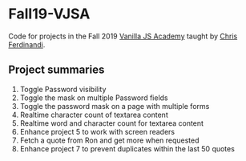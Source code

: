 # Fall19-VJSA
Code for projects in the Fall 2019 [Vanilla JS Academy](https://vanillajsacademy.com) taught by [Chris Ferdinandi](https://gomakethings.com/).

## Project summaries
01. Toggle Password visibility
02. Toggle the mask on multiple Password fields
03. Toggle the password mask on a page with multiple forms
04. Realtime character count of textarea content
05. Realtime word and character count for textarea content
06. Enhance project 5 to work with screen readers
07. Fetch a quote from Ron and get more when requested
08. Enhance project 7 to prevent duplicates within the last 50 quotes
